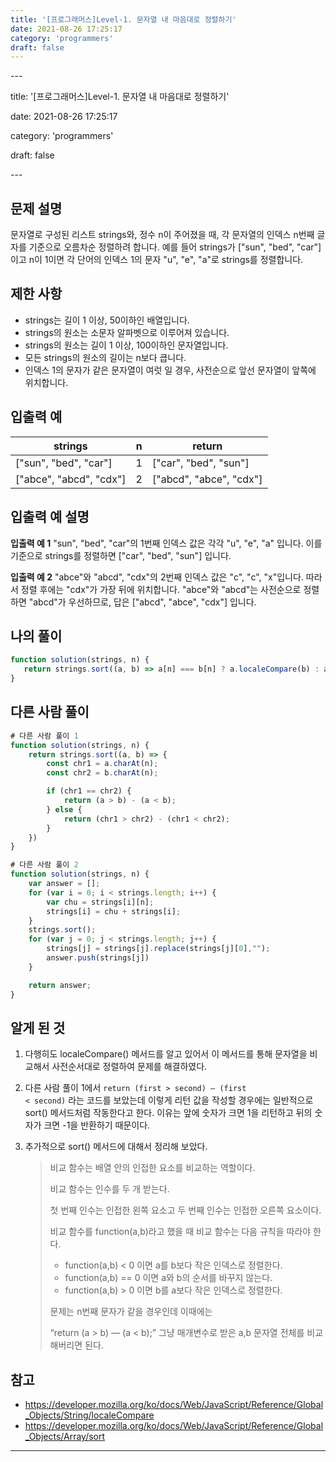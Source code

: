 ```yaml
---
title: '[프로그래머스]Level-1. 문자열 내 마음대로 정렬하기'
date: 2021-08-26 17:25:17
category: 'programmers'
draft: false
---
```


\---

title: '[프로그래머스]Level-1. 문자열 내 마음대로 정렬하기'

date: 2021-08-26 17:25:17

category: 'programmers'

draft: false

\---



## 문제 설명

문자열로 구성된 리스트 strings와, 정수 n이 주어졌을 때, 각 문자열의 인덱스 n번째 글자를 기준으로 오름차순 정렬하려 합니다. 예를 들어 strings가 ["sun", "bed", "car"]이고 n이 1이면 각 단어의 인덱스 1의 문자 "u", "e", "a"로 strings를 정렬합니다.



## 제한 사항

* strings는 길이 1 이상, 50이하인 배열입니다.
* strings의 원소는 소문자 알파벳으로 이루어져 있습니다.
* strings의 원소는 길이 1 이상, 100이하인 문자열입니다.
* 모든 strings의 원소의 길이는 n보다 큽니다.
* 인덱스 1의 문자가 같은 문자열이 여럿 일 경우, 사전순으로 앞선 문자열이 앞쪽에 위치합니다.



## 입출력 예

| strings                 | n    | return                  |
| ----------------------- | ---- | ----------------------- |
| ["sun", "bed", "car"]   | 1    | ["car", "bed", "sun"]   |
| ["abce", "abcd", "cdx"] | 2    | ["abcd", "abce", "cdx"] |



## 입출력 예 설명

**입출력 예 1**
"sun", "bed", "car"의 1번째 인덱스 값은 각각 "u", "e", "a" 입니다. 이를 기준으로 strings를 정렬하면 ["car", "bed", "sun"] 입니다.

**입출력 예 2**
"abce"와 "abcd", "cdx"의 2번째 인덱스 값은 "c", "c", "x"입니다. 따라서 정렬 후에는 "cdx"가 가장 뒤에 위치합니다. "abce"와 "abcd"는 사전순으로 정렬하면 "abcd"가 우선하므로, 답은 ["abcd", "abce", "cdx"] 입니다.



## 나의 풀이

```javascript
function solution(strings, n) {
   return strings.sort((a, b) => a[n] === b[n] ? a.localeCompare(b) : a[n].localeCompare(b[n]))
}
```



## 다른 사람 풀이

```js
# 다른 사람 풀이 1
function solution(strings, n) {
    return strings.sort((a, b) => {
        const chr1 = a.charAt(n);
        const chr2 = b.charAt(n);

        if (chr1 == chr2) {
            return (a > b) - (a < b);
        } else {
            return (chr1 > chr2) - (chr1 < chr2);
        }
    })
}

# 다른 사람 풀이 2
function solution(strings, n) {
    var answer = [];
    for (var i = 0; i < strings.length; i++) {
        var chu = strings[i][n];
        strings[i] = chu + strings[i];
    }
    strings.sort();
    for (var j = 0; j < strings.length; j++) {
        strings[j] = strings[j].replace(strings[j][0],"");
        answer.push(strings[j])
    }

    return answer;
}
```



## 알게 된 것

1. 다행히도 localeCompare() 메서드를 알고 있어서 이 메서드를 통해 문자열을 비교해서 사전순서대로 정렬하여 문제를 해결하였다.

2. 다른 사람 풀이 1에서 <code>return (first > second) — (first < second)</code> 라는 코드를 보았는데 이렇게 리턴 값을 작성할 경우에는 일반적으로 sort() 메서드처럼 작동한다고 한다. 이유는 앞에 숫자가 크면 1을 리턴하고 뒤의 숫자가 크면 -1을 반환하기 때문이다. 

3. 추가적으로 sort() 메서드에 대해서 정리해 보았다.

   > 비교 함수는 배열 안의 인접한 요소를 비교하는 역할이다. 
   >
   > 비교 함수는 인수를 두 개 받는다.
   >
   > 첫 번째 인수는 인접한 왼쪽 요소고 두 번째 인수는 인접한 오른쪽 요소이다. 
   >
   > 비교 함수를 function(a,b)라고 했을 때 비교 함수는 다음 규칙을 따라야 한다.
   >
   > - function(a,b) < 0 이면 a를 b보다 작은 인덱스로 정렬한다.
   > - function(a,b) == 0 이면 a와 b의 순서를 바꾸지 않는다.
   > - function(a,b) > 0 이면 b를 a보다 작은 인덱스로 정렬한다.
   >
   > 문제는 n번째 문자가 같을 경우인데 이때에는
   >
   > “return (a > b) — (a < b);” 그냥 매개변수로 받은 a,b 문자열 전체를 비교해버리면 된다.



## 참고

* https://developer.mozilla.org/ko/docs/Web/JavaScript/Reference/Global_Objects/String/localeCompare
* https://developer.mozilla.org/ko/docs/Web/JavaScript/Reference/Global_Objects/Array/sort
---

